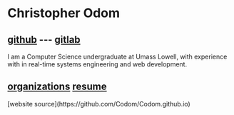 <!--
    This program is free software: you can redistribute it and/or modify
    it under the terms of the GNU General Public License as published by
    the Free Software Foundation, either version 3 of the License, or
    (at your option) any later version.

    This program is distributed in the hope that it will be useful,
    but WITHOUT ANY WARRANTY; without even the implied warranty of
    MERCHANTABILITY or FITNESS FOR A PARTICULAR PURPOSE.  See the
    GNU General Public License for more details.

    You should have received a copy of the GNU General Public License
    along with this program.  If not, see <https://www.gnu.org/licenses/>.
-->

# Christopher Odom

## [github](https://github.com/Codom) --- [gitlab](https://gitlab.com/Codom)

I am a Computer Science undergraduate at Umass Lowell, with experience
with in real-time systems engineering and web development.


## [organizations](./organizations.html) [resume](./resume.pdf)


<footer>
[website source](https://github.com/Codom/Codom.github.io)
</footer>

